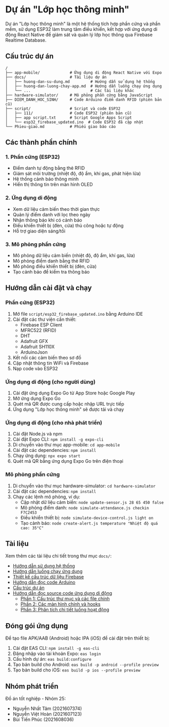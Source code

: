# Dự án "Lớp học thông minh"

Dự án "Lớp học thông minh" là một hệ thống tích hợp phần cứng và phần mềm, sử dụng ESP32 làm trung tâm điều khiển, kết hợp với ứng dụng di động React Native để giám sát và quản lý lớp học thông qua Firebase Realtime Database.

## Cấu trúc dự án

```
/
├── app-mobile/             # Ứng dụng di động React Native với Expo
├── docs/                   # Tài liệu dự án
│   ├── huong-dan-su-dung.md         # Hướng dẫn sử dụng hệ thống
│   ├── huong-dan-luong-chay-app.md  # Hướng dẫn luồng chạy ứng dụng
│   └── ...                          # Các tài liệu khác
├── hardware-simulator/     # Mô phỏng phần cứng bằng JavaScript
├── DIEM_DANH_HOC_SINH/     # Code Arduino điểm danh RFID (phiên bản cũ)
├── script/                 # Script và code ESP32
│   ├── 111/                # Code ESP32 (phiên bản cũ)
│   ├── app script.txt      # Script Google Apps Script
│   └── esp32_firebase_updated.ino  # Code ESP32 đã cập nhật
└── Phieu-giao.md           # Phiếu giao báo cáo
```

## Các thành phần chính

### 1. Phần cứng (ESP32)

- Điểm danh tự động bằng thẻ RFID
- Giám sát môi trường (nhiệt độ, độ ẩm, khí gas, phát hiện lửa)
- Hệ thống cảnh báo thông minh
- Hiển thị thông tin trên màn hình OLED

### 2. Ứng dụng di động

- Xem dữ liệu cảm biến theo thời gian thực
- Quản lý điểm danh với lọc theo ngày
- Nhận thông báo khi có cảnh báo
- Điều khiển thiết bị (đèn, cửa) thủ công hoặc tự động
- Hỗ trợ giao diện sáng/tối

### 3. Mô phỏng phần cứng

- Mô phỏng dữ liệu cảm biến (nhiệt độ, độ ẩm, khí gas, lửa)
- Mô phỏng điểm danh bằng thẻ RFID
- Mô phỏng điều khiển thiết bị (đèn, cửa)
- Tạo cảnh báo để kiểm tra thông báo

## Hướng dẫn cài đặt và chạy

### Phần cứng (ESP32)

1. Mở file `script/esp32_firebase_updated.ino` bằng Arduino IDE
2. Cài đặt các thư viện cần thiết:
   - Firebase ESP Client
   - MFRC522 (RFID)
   - DHT
   - Adafruit GFX
   - Adafruit SH110X
   - ArduinoJson
3. Kết nối các cảm biến theo sơ đồ
4. Cập nhật thông tin WiFi và Firebase
5. Nạp code vào ESP32

### Ứng dụng di động (cho người dùng)

1. Cài đặt ứng dụng Expo Go từ App Store hoặc Google Play
2. Mở ứng dụng Expo Go
3. Quét mã QR được cung cấp hoặc nhập URL trực tiếp
4. Ứng dụng "Lớp học thông minh" sẽ được tải và chạy

### Ứng dụng di động (cho nhà phát triển)

1. Cài đặt Node.js và npm
2. Cài đặt Expo CLI: `npm install -g expo-cli`
3. Di chuyển vào thư mục app-mobile: `cd app-mobile`
4. Cài đặt các dependencies: `npm install`
5. Chạy ứng dụng: `npx expo start`
6. Quét mã QR bằng ứng dụng Expo Go trên điện thoại

### Mô phỏng phần cứng

1. Di chuyển vào thư mục hardware-simulator: `cd hardware-simulator`
2. Cài đặt các dependencies: `npm install`
3. Chạy các lệnh mô phỏng, ví dụ:
   - Cập nhật dữ liệu cảm biến: `node update-sensor.js 28 65 450 false`
   - Mô phỏng điểm danh: `node simulate-attendance.js checkin F7C2453`
   - Điều khiển thiết bị: `node simulate-device-control.js light on`
   - Tạo cảnh báo: `node create-alert.js temperature "Nhiệt độ quá cao: 35°C"`

## Tài liệu

Xem thêm các tài liệu chi tiết trong thư mục `docs/`:

- [Hướng dẫn sử dụng hệ thống](docs/huong-dan-su-dung.md)
- [Hướng dẫn luồng chạy ứng dụng](docs/huong-dan-luong-chay-app.md)
- [Thiết kế cấu trúc dữ liệu Firebase](docs/thiet-ke-cau-truc-du-lieu-firebase.md)
- [Hướng dẫn đọc code Arduino](docs/huong-dan-doc-code-arduino.md)
- [Cấu trúc dự án](docs/cau-truc-du-an.md)
- [Hướng dẫn đọc source code ứng dụng di động](docs/huong-dan-doc-source-app-mobile.md)
  - [Phần 1: Cấu trúc thư mục và các file chính](docs/huong-dan-doc-source-app-mobile.md)
  - [Phần 2: Các màn hình chính và hooks](docs/huong-dan-doc-source-app-mobile-phan2.md)
  - [Phần 3: Phân tích chi tiết luồng hoạt động](docs/huong-dan-doc-source-app-mobile-phan3.md)

## Đóng gói ứng dụng

Để tạo file APK/AAB (Android) hoặc IPA (iOS) để cài đặt trên thiết bị:

1. Cài đặt EAS CLI: `npm install -g eas-cli`
2. Đăng nhập vào tài khoản Expo: `eas login`
3. Cấu hình dự án: `eas build:configure`
4. Tạo bản build cho Android: `eas build -p android --profile preview`
5. Tạo bản build cho iOS: `eas build -p ios --profile preview`

## Nhóm phát triển

Đồ án tốt nghiệp - Nhóm 25:
- Nguyễn Nhất Tâm (2021607374)
- Nguyễn Việt Hoàn (2021607123)
- Bùi Tiến Phúc (2021608036)
